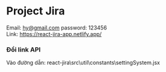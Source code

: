 # Project Jira
Email: hy@gmail.com password: 123456 <br/>
Link: https://react-jira-app.netlify.app/

### Đổi link API
Vào đường dẫn: react-jira\src\util\constants\settingSystem.jsx